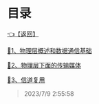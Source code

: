 # 目录  


[👈【返回】](/--目录--/计算机网络)  


[📜1、物理层概述和数据通信基础](/计算机网络/2、物理层/1、物理层概述和数据通信基础)  

[📜2、物理层下面的传输媒体](/计算机网络/2、物理层/2、物理层下面的传输媒体)  

[📜3、信道复用](/计算机网络/2、物理层/3、信道复用)  







> 2023/7/9 2:55:58
